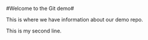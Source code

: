 #Welcome to the Git demo#

This is where we have information about our demo repo.

This is my second line.